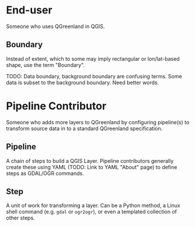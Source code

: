 # End-user

Someone who uses QGreenland in QGIS.


## Boundary

Instead of extent, which to some may imply rectangular or lon/lat-based shape,
use the term "Boundary".

TODO: Data boundary, background boundary are confusing terms. Some data is
subset to the background boundary. Need better words.


# Pipeline Contributor

Someone who adds more layers to QGreenland by configuring pipeline(s) to
transform source data in to a standard QGreenland specification.


## Pipeline

A chain of steps to build a QGIS Layer. Pipeline contributors generally create
these using YAML (TODO: Link to YAML "About" page) to define steps as GDAL/OGR
commands.


## Step

A unit of work for transforming a layer. Can be a Python method, a Linux shell
command (e.g. `gdal` or `ogr2ogr`), or even a templated collection of other
steps.
